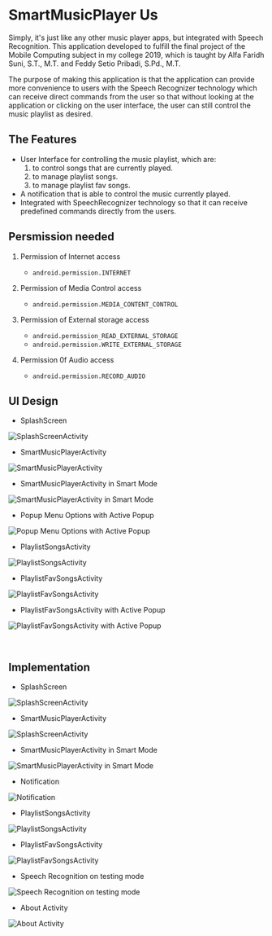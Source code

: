 # **SmartMusicPlayer Us**

Simply, it's just like any other music player apps, but integrated with Speech Recognition.
This application developed to fulfill the final project of the Mobile Computing subject in my college 2019, which is taught by Alfa Faridh Suni, S.T., M.T. and Feddy Setio Pribadi, S.Pd., M.T.

The purpose of making this application is that the application can provide more convenience to users with the Speech Recognizer technology which can receive direct commands from the user so that without looking at the application or clicking on the user interface, the user can still control the music playlist as desired.

## The Features

-	User Interface for controlling the music playlist, which are:
    1.	to control songs that are currently played.
    2.	to manage playlist songs.
    3.	to manage playlist fav songs.
-	A notification that is able to control the music currently played.
-	Integrated with SpeechRecognizer technology so that it can receive predefined commands directly from the users.


## Persmission needed

1. Permission of Internet access
    - `android.permission.INTERNET`

2.	Permission of Media Control access
    - `android.permission.MEDIA_CONTENT_CONTROL`

3.	Permission of External storage access
    - `android.permission_READ_EXTERNAL_STORAGE`
    - `android.permission.WRITE_EXTERNAL_STORAGE`

4.	Permission 0f Audio access
    - `android.permission.RECORD_AUDIO`


## UI Design

- SplashScreen

![SplashScreenActivity](asset_for_repo/images/Splash_screen.png)

- SmartMusicPlayerActivity

![SmartMusicPlayerActivity](asset_for_repo/images/Sedang_Diputar_Activity.png)

- SmartMusicPlayerActivity in Smart Mode

![SmartMusicPlayerActivity in Smart Mode](asset_for_repo/images/Sedang_Diputar_Activity__Mode_Smart.png)

- Popup Menu Options with Active Popup

![Popup Menu Options with Active Popup](asset_for_repo/images/Popup_Menu_Options.png)

- PlaylistSongsActivity

![PlaylistSongsActivity](asset_for_repo/images/Playlist_Lagu_Activity.png)

- PlaylistFavSongsActivity

![PlaylistFavSongsActivity](asset_for_repo/images/Playlist_Lagu_Favorit_Activity.png)

- PlaylistFavSongsActivity with Active Popup

![PlaylistFavSongsActivity with Active Popup](asset_for_repo/images/Playlist_Lagu_Favorit_Activity__Popup.png)

<br>

## Implementation

- SplashScreen

![SplashScreenActivity](asset_for_repo/screenshots/splash_screen_activity.jpg)

- SmartMusicPlayerActivity

![SplashScreenActivity](asset_for_repo/screenshots/smartMusicPlayer_activity.jpg)

- SmartMusicPlayerActivity in Smart Mode

![SmartMusicPlayerActivity in Smart Mode](asset_for_repo/screenshots/mode_smart_activity.jpg)

- Notification

![Notification](asset_for_repo/screenshots/notification_showing_up_testing.jpg)

- PlaylistSongsActivity

![PlaylistSongsActivity](asset_for_repo/screenshots/playlist_songs.jpg)

- PlaylistFavSongsActivity

![PlaylistFavSongsActivity](asset_for_repo/screenshots/playlist_favorite_songs_activity.jpg)

- Speech Recognition on testing mode

![Speech Recognition on testing mode](asset_for_repo/screenshots/speech_recognition_testing.jpg)

- About Activity

![About Activity](asset_for_repo/screenshots/about_activity.jpg)